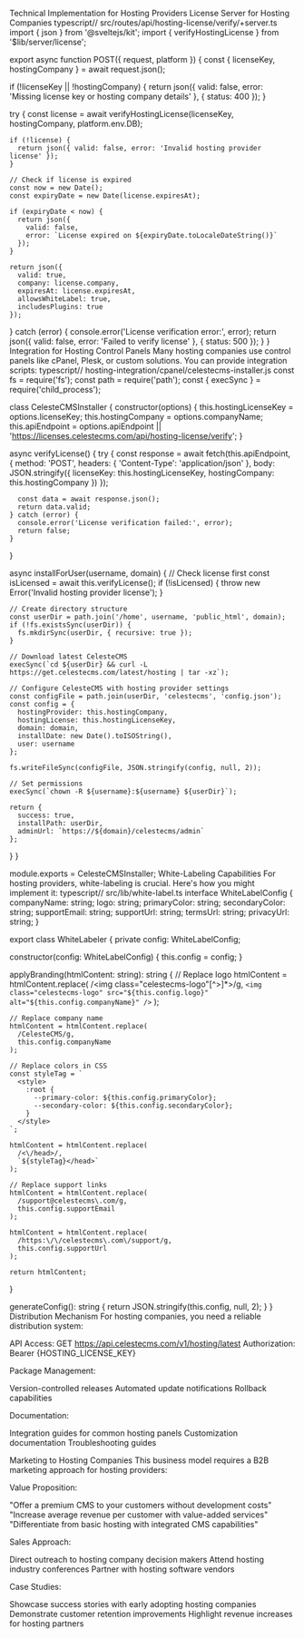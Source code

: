 Technical Implementation for Hosting Providers
License Server for Hosting Companies
typescript// src/routes/api/hosting-license/verify/+server.ts
import { json } from '@sveltejs/kit';
import { verifyHostingLicense } from '$lib/server/license';

export async function POST({ request, platform }) {
  const { licenseKey, hostingCompany } = await request.json();
  
  if (!licenseKey || !hostingCompany) {
    return json({ valid: false, error: 'Missing license key or hosting company details' }, { status: 400 });
  }
  
  try {
    const license = await verifyHostingLicense(licenseKey, hostingCompany, platform.env.DB);
    
    if (!license) {
      return json({ valid: false, error: 'Invalid hosting provider license' });
    }
    
    // Check if license is expired
    const now = new Date();
    const expiryDate = new Date(license.expiresAt);
    
    if (expiryDate < now) {
      return json({ 
        valid: false, 
        error: `License expired on ${expiryDate.toLocaleDateString()}`
      });
    }
    
    return json({ 
      valid: true, 
      company: license.company,
      expiresAt: license.expiresAt,
      allowsWhiteLabel: true,
      includesPlugins: true
    });
  } catch (error) {
    console.error('License verification error:', error);
    return json({ valid: false, error: 'Failed to verify license' }, { status: 500 });
  }
}
Integration for Hosting Control Panels
Many hosting companies use control panels like cPanel, Plesk, or custom solutions. You can provide integration scripts:
typescript// hosting-integration/cpanel/celestecms-installer.js
const fs = require('fs');
const path = require('path');
const { execSync } = require('child_process');

class CelesteCMSInstaller {
  constructor(options) {
    this.hostingLicenseKey = options.licenseKey;
    this.hostingCompany = options.companyName;
    this.apiEndpoint = options.apiEndpoint || 'https://licenses.celestecms.com/api/hosting-license/verify';
  }
  
  async verifyLicense() {
    try {
      const response = await fetch(this.apiEndpoint, {
        method: 'POST',
        headers: {
          'Content-Type': 'application/json'
        },
        body: JSON.stringify({
          licenseKey: this.hostingLicenseKey,
          hostingCompany: this.hostingCompany
        })
      });
      
      const data = await response.json();
      return data.valid;
    } catch (error) {
      console.error('License verification failed:', error);
      return false;
    }
  }
  
  async installForUser(username, domain) {
    // Check license first
    const isLicensed = await this.verifyLicense();
    if (!isLicensed) {
      throw new Error('Invalid hosting provider license');
    }
    
    // Create directory structure
    const userDir = path.join('/home', username, 'public_html', domain);
    if (!fs.existsSync(userDir)) {
      fs.mkdirSync(userDir, { recursive: true });
    }
    
    // Download latest CelesteCMS
    execSync(`cd ${userDir} && curl -L https://get.celestecms.com/latest/hosting | tar -xz`);
    
    // Configure CelesteCMS with hosting provider settings
    const configFile = path.join(userDir, 'celestecms', 'config.json');
    const config = {
      hostingProvider: this.hostingCompany,
      hostingLicense: this.hostingLicenseKey,
      domain: domain,
      installDate: new Date().toISOString(),
      user: username
    };
    
    fs.writeFileSync(configFile, JSON.stringify(config, null, 2));
    
    // Set permissions
    execSync(`chown -R ${username}:${username} ${userDir}`);
    
    return {
      success: true,
      installPath: userDir,
      adminUrl: `https://${domain}/celestecms/admin`
    };
  }
}

module.exports = CelesteCMSInstaller;
White-Labeling Capabilities
For hosting providers, white-labeling is crucial. Here's how you might implement it:
typescript// src/lib/white-label.ts
interface WhiteLabelConfig {
  companyName: string;
  logo: string;
  primaryColor: string;
  secondaryColor: string;
  supportEmail: string;
  supportUrl: string;
  termsUrl: string;
  privacyUrl: string;
}

export class WhiteLabeler {
  private config: WhiteLabelConfig;
  
  constructor(config: WhiteLabelConfig) {
    this.config = config;
  }
  
  applyBranding(htmlContent: string): string {
    // Replace logo
    htmlContent = htmlContent.replace(
      /<img class="celestecms-logo"[^>]*>/g,
      `<img class="celestecms-logo" src="${this.config.logo}" alt="${this.config.companyName}" />`
    );
    
    // Replace company name
    htmlContent = htmlContent.replace(
      /CelesteCMS/g,
      this.config.companyName
    );
    
    // Replace colors in CSS
    const styleTag = `
      <style>
        :root {
          --primary-color: ${this.config.primaryColor};
          --secondary-color: ${this.config.secondaryColor};
        }
      </style>
    `;
    
    htmlContent = htmlContent.replace(
      /<\/head>/,
      `${styleTag}</head>`
    );
    
    // Replace support links
    htmlContent = htmlContent.replace(
      /support@celestecms\.com/g,
      this.config.supportEmail
    );
    
    htmlContent = htmlContent.replace(
      /https:\/\/celestecms\.com\/support/g,
      this.config.supportUrl
    );
    
    return htmlContent;
  }
  
  generateConfig(): string {
    return JSON.stringify(this.config, null, 2);
  }
}
Distribution Mechanism
For hosting companies, you need a reliable distribution system:

API Access:
GET https://api.celestecms.com/v1/hosting/latest
Authorization: Bearer {HOSTING_LICENSE_KEY}

Package Management:

Version-controlled releases
Automated update notifications
Rollback capabilities


Documentation:

Integration guides for common hosting panels
Customization documentation
Troubleshooting guides



Marketing to Hosting Companies
This business model requires a B2B marketing approach for hosting providers:

Value Proposition:

"Offer a premium CMS to your customers without development costs"
"Increase average revenue per customer with value-added services"
"Differentiate from basic hosting with integrated CMS capabilities"


Sales Approach:

Direct outreach to hosting company decision makers
Attend hosting industry conferences
Partner with hosting software vendors


Case Studies:

Showcase success stories with early adopting hosting companies
Demonstrate customer retention improvements
Highlight revenue increases for hosting partners